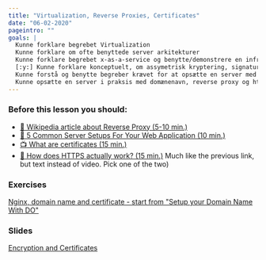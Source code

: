 ```yaml
---
title: "Virtualization, Reverse Proxies, Certificates"
date: "06-02-2020"
pageintro: ""
goals: |
  Kunne forklare begrebet Virtualization
  Kunne forklare om ofte benyttede server arkitekturer
  Kunne forklare begrebet x-as-a-service og benytte/demonstrere en infra-structure-as-a-service platform
  [:y:] Kunne forklare konceptuelt, om assymetrisk kryptering, signatures og certifikater, relateret til TLS
  Kunne forstå og benytte begreber krævet for at opsætte en server med et Domænenavn, en Reverse Proxy og SSL
  Kunne opsætte en server i praksis med domænenavn, reverse proxy og https
---
```


### Before this lesson you should:

<!--BEGIN readings ##-->

- [:book: Wikipedia article about Reverse Proxy (5-10 min.)](https://en.wikipedia.org/wiki/Reverse_proxy)
- [:book: 5 Common Server Setups For Your Web Application (10 min.)](https://www.digitalocean.com/community/tutorials/5-common-server-setups-for-your-web-application)
- [:tv: What are certificates (15 min.)](https://www.youtube.com/watch?v=LRMBZhdFjDI&t=25s)
- [:book: How does HTTPS actually work? (15 min.)](https://robertheaton.com/2014/03/27/how-does-https-actually-work/) Much like the previous link, but text instead of video. Pick one of the two)
  <!--END readings ##-->


### Exercises

 <!--BEGIN exercises ##-->

[Nginx, domain name and certificate - start from "Setup your Domain Name With DO" ](https://docs.google.com/document/d/1POXowHvFNSTL6C-QOlivkSnL_iF1ogsLGFRTckbBdt8/edit?usp=sharing)

<!--END exercises ##-->

### Slides

 <!-- BEGIN slides ##-->

[Encryption and Certificates](https://docs.google.com/presentation/d/1g4et3JsVL8lk09ACUOTh46inocVYhD3OPDcRKRAZuT8/edit?usp=sharing)

<!-- END slides ##-->
